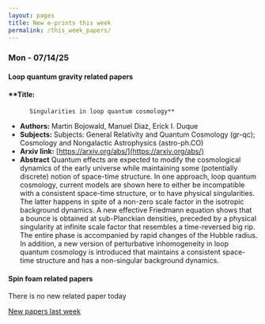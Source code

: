 ```yaml
---
layout: pages
title: New e-prints this week
permalink: /this_week_papers/
---
```




### Mon - 07/14/25

#### Loop quantum gravity related papers

#### **Title:
          Singularities in loop quantum cosmology**
 - **Authors:** Martin Bojowald, Manuel Diaz, Erick I. Duque
 - **Subjects:** Subjects:
General Relativity and Quantum Cosmology (gr-qc); Cosmology and Nongalactic Astrophysics (astro-ph.CO)
 - **Arxiv link:** [https://arxiv.org/abs/](https://arxiv.org/abs/)
 - **Abstract**
 Quantum effects are expected to modify the cosmological dynamics of the early universe while maintaining some (potentially discrete) notion of space-time structure. In one approach, loop quantum cosmology, current models are shown here to either be incompatible with a consistent space-time structure, or to have physical singularities. The latter happens in spite of a non-zero scale factor in the isotropic background dynamics. A new effective Friedmann equation shows that a bounce is obtained at sub-Planckian densities, preceded by a physical singularity at infinite scale factor that resembles a time-reversed big rip. The entire phase is accompanied by rapid changes of the Hubble radius. In addition, a new version of perturbative inhomogeneity in loop quantum cosmology is introduced that maintains a consistent space-time structure and has a non-singular background dynamics. 

#### Spin foam related papers

There is no new related paper today 




[New papers last week]({{site.url}}/archived/weekly/pre-prints/2025/07/14/archived_weekly_papers.html)